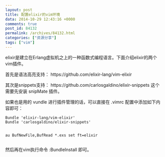 ```yaml
---
layout: post
title: 配置elixir的vim环境
data: 2014-10-29 12:43:16 +0000
comments: true
post_id: 84132
permalink: /archives/84132.html
categories: ["资源分享"]
tags: ["vim"]
---
```


<p>elixir是建立在Erlang虚拟机之上的一种函数式编程语言。下面介绍elixir的两个vim插件。</p>
<p>首先是语法高亮支持： https://github.com/elixir-lang/vim-elixir</p>
<p>其次是snippets支持： https://github.com/carlosgaldino/elixir-snippets
这个需要先安装 snipMate 插件。</p>
<p>如果也是用的 vundle 进行插件管理的话，可以直接在 .vimrc 配置中添加如下内容即可：</p>
<pre><code>Bundle 'elixir-lang/vim-elixir'
Bundle 'carlosgaldino/elixir-snippets'

au BufNewFile,BufRead *.exs set ft=elixir
</code></pre>

<p>然后再在vim执行命令 :BundleInstall 即可。</p>
